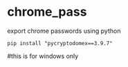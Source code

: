 # chrome_pass
export chrome passwords using python


    pip install "pycryptodomex==3.9.7"


#this is for windows only
